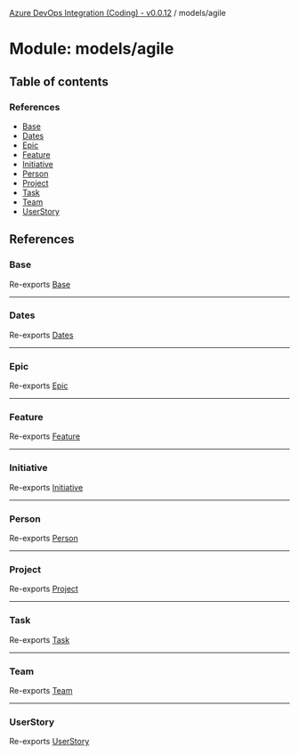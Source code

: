 [Azure DevOps Integration (Coding) - v0.0.12](../README.md) / models/agile

# Module: models/agile

## Table of contents

### References

- [Base](models_agile.md#base)
- [Dates](models_agile.md#dates)
- [Epic](models_agile.md#epic)
- [Feature](models_agile.md#feature)
- [Initiative](models_agile.md#initiative)
- [Person](models_agile.md#person)
- [Project](models_agile.md#project)
- [Task](models_agile.md#task)
- [Team](models_agile.md#team)
- [UserStory](models_agile.md#userstory)

## References

### Base

Re-exports [Base](../classes/models_agile_base.Base.md)

___

### Dates

Re-exports [Dates](../classes/models_agile_dates.Dates.md)

___

### Epic

Re-exports [Epic](../classes/models_agile_epic.Epic.md)

___

### Feature

Re-exports [Feature](../classes/models_agile_feature.Feature.md)

___

### Initiative

Re-exports [Initiative](../classes/models_agile_initiative.Initiative.md)

___

### Person

Re-exports [Person](../classes/models_agile_person.Person.md)

___

### Project

Re-exports [Project](../classes/models_agile_project.Project.md)

___

### Task

Re-exports [Task](../classes/models_agile_task.Task.md)

___

### Team

Re-exports [Team](../classes/models_agile_team.Team.md)

___

### UserStory

Re-exports [UserStory](../classes/models_agile_userStory.UserStory.md)
